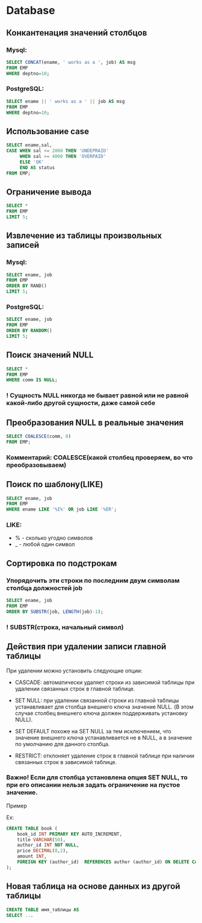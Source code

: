 # Database 

## Конкантенация значений столбцов

### Mysql:

```sql
SELECT CONCAT(ename, ' works as a ', job) AS msg
FROM EMP
WHERE deptno=10;
```

### PostgreSQL:

```sql
SELECT ename || ' works as a ' || job AS msg
FROM EMP
WHERE deptno=10;
```

## Использование case

```sql 
SELECT ename,sal, 
CASE WHEN sal <= 2000 THEN 'UNDEPRAID'
     WHEN sal >= 4000 THEN 'OVERPAID'
     ELSE 'OK'
     END AS status
FROM EMP;
```

## Ограничение вывода 

```sql
SELECT *
FROM EMP
LIMIT 5;
```

## Извлечение из таблицы произвольных записей

### Mysql:

```sql 
SELECT ename, job
FROM EMP
ORDER BY RAND() 
LIMIT 5;
```

### PostgreSQL:

```sql 
SELECT ename, job
FROM EMP
ORDER BY RANDOM() 
LIMIT 5;
```

## Поиск значений NULL

```sql
SELECT * 
FROM EMP
WHERE comm IS NULL;
```

### ! Сущность NULL никогда не бывает равной или не равной какой-либо другой сущности, даже самой себе


## Преобразования NULL в реальные значения

```sql
SELECT COALESCE(comm, 0) 
FROM EMP;
```

### Комментарий: COALESCE(какой столбец проверяем, во что преобразовываем)

## Поиск по шаблону(LIKE)

```sql
SELECT ename, job
FROM EMP
WHERE ename LIKE '%I%' OR job LIKE '%ER';
```

### LIKE:
- % - сколько угодно символов 
- _ - любой один символ

## Сортировка по подстрокам 

### Упорядочить эти строки по последним двум символам столбца должностей job

```sql
SELECT ename, job
FROM EMP
ORDER BY SUBSTR(job, LENGTH(job)-1);
```

### ! SUBSTR(строка, начальный символ)

## Действия при удалении записи главной таблицы

При удалении можно установить следующие опции:

- CASCADE: автоматически удаляет строки из зависимой таблицы при удалении  связанных строк в главной таблице.

- SET NULL: при удалении  связанной строки из главной таблицы устанавливает для столбца внешнего ключа значение NULL. (В этом случае столбец внешнего ключа должен поддерживать установку NULL).

- SET DEFAULT похоже на SET NULL за тем исключением, что значение  внешнего ключа устанавливается не в NULL, а в значение по умолчанию для данного столбца.

- RESTRICT: отклоняет удаление строк в главной таблице при наличии связанных строк в зависимой таблице.

### Важно! Если для столбца установлена опция SET NULL, то при его описании нельзя задать ограничение на пустое значение.

Пример

Ex:

```sql
CREATE TABLE book (
    book_id INT PRIMARY KEY AUTO_INCREMENT, 
    title VARCHAR(50), 
    author_id INT NOT NULL, 
    price DECIMAL(8,2), 
    amount INT, 
    FOREIGN KEY (author_id)  REFERENCES author (author_id) ON DELETE CASCADE
);
```

## Новая таблица на основе данных из другой таблицы

```sql
CREATE TABLE имя_таблицы AS
SELECT ...
```